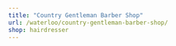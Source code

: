 ```yaml
---
title: "Country Gentleman Barber Shop"
url: /waterloo/country-gentleman-barber-shop/
shop: hairdresser
---
```

